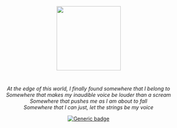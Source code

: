 <div align="center">
<img src="https://static.wikia.nocookie.net/bocchi-the-rock/images/6/68/Kessoku_Band_Logo.svg/revision/latest/thumbnail/width/360/height/360?cb=20221218052027" height="175" width="175" style="margin: 10px">
<br>
<br>

*At the edge of this world, I finally found somewhere that I belong to*
<br>
*Somewhere that makes my inaudible voice be louder than a scream*
<br>
*Somewhere that pushes me as I am about to fall*
<br>
*Somewhere that I can just, let the strings be my voice*

[![Generic badge](https://img.shields.io/twitter/follow/marquina_osu)](https://x.com/marquina_osu)

<br>
</div>
